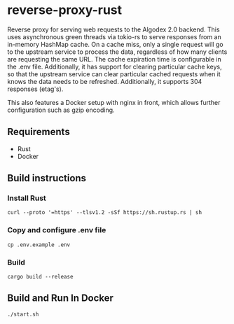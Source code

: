 # reverse-proxy-rust

Reverse proxy for serving web requests to the Algodex 2.0 backend. This uses asynchronous green threads via tokio-rs to serve responses from an in-memory HashMap cache. On a cache miss, only a single request will go to the upstream service to process the data, regardless of how many clients are requesting the same URL. The cache expiration time is configurable in the .env file. Additionally, it has support for clearing particular cache keys, so that the upstream service can clear particular cached requests when it knows the data needs to be refreshed. Additionally, it supports 304 responses (etag's).

This also features a Docker setup with nginx in front, which allows further configuration such as gzip encoding. 

## Requirements

- Rust
- Docker

## Build instructions

### Install Rust

`curl --proto '=https' --tlsv1.2 -sSf https://sh.rustup.rs | sh`

### Copy and configure .env file

`cp .env.example .env`

### Build

`cargo build --release`

## Build and Run In Docker

`./start.sh`
